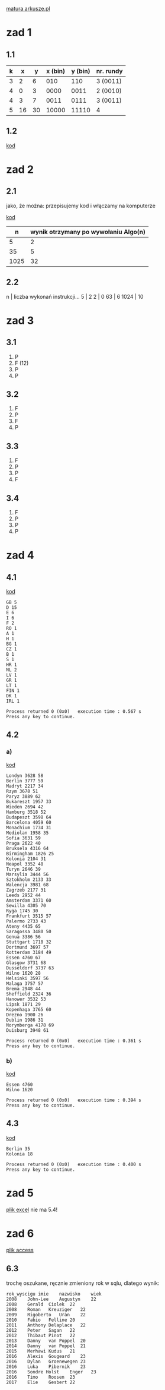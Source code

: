 [matura arkusze.pl](https://arkusze.pl/matura-probna-informatyka-2021-marzec-poziom-rozszerzony/)

# zad 1
## 1.1
k | x | y | x (bin) | y (bin) | nr. rundy
--| - | - |---------|---------|-----------
3 | 2 | 6 | 010 | 110 | 3 (0011)
4 | 0 | 3 | 0000 | 0011 | 2 (0010)
4 | 3 | 7 | 0011 | 0111 | 3 (0011)
5 | 16 | 30 | 10000 | 11110 | 4

## 1.2
[kod](cz1/1/12.cpp)

# zad 2
## 2.1
jako, że można: przepisujemy kod i włączamy na komputerze

[kod](cz1/2/21.cpp)

n | wynik otrzymany po wywołaniu Algo(n)
--|-------------------------------------
5 | 2
35 | 5
1025 | 32

## 2.2
n | liczba wykonań instrukcji...
5 | 2
2 | 0
63 | 6
1024 | 10


# zad 3
## 3.1
1. P
2. F (12)
3. P
4. P

## 3.2
1. F
2. P
3. F
4. P

## 3.3
1. F
2. P
3. P
4. F

## 3.4
1. F
2. P
3. P
4. P


# zad 4
## 4.1
[kod](cz2/4/41.cpp)
```
GB 5
D 15
E 6
I 6
F 2
RO 1
A 1
H 1
BG 1
CZ 1
B 1
S 1
HR 1
NL 2
LV 1
GR 1
LT 1
FIN 1
DK 1
IRL 1

Process returned 0 (0x0)   execution time : 0.567 s
Press any key to continue.
```

## 4.2
### a)
[kod](cz2/4/42a.cpp)
```
Londyn 3628 58
Berlin 3777 59
Madryt 2217 34
Rzym 3678 51
Paryz 3889 62
Bukareszt 1957 33
Wieden 2694 42
Hamburg 3518 52
Budapeszt 3598 64
Barcelona 4059 60
Monachium 1734 31
Mediolan 1958 35
Sofia 3631 59
Praga 2622 40
Bruksela 4316 64
Birmingham 1826 25
Kolonia 2104 31
Neapol 3352 48
Turyn 2646 39
Marsylia 3444 56
Sztokholm 2133 33
Walencja 3981 68
Zagrzeb 2177 31
Leeds 2952 44
Amsterdam 3371 60
Sewilla 4305 70
Ryga 1745 30
Frankfurt 3515 57
Palermo 2733 43
Ateny 4435 65
Saragossa 3480 50
Genua 3386 56
Stuttgart 1718 32
Dortmund 3697 57
Rotterdam 3184 49
Essen 4760 67
Glasgow 3731 68
Dusseldorf 3737 63
Wilno 1620 28
Helsinki 3597 56
Malaga 3757 57
Brema 2948 44
Sheffield 2324 36
Hanower 3532 53
Lipsk 1871 29
Kopenhaga 3765 60
Drezno 1900 26
Dublin 1986 31
Norymberga 4178 69
Duisburg 3948 61

Process returned 0 (0x0)   execution time : 0.361 s
Press any key to continue.
```
### b)
[kod](cz2/4/42b.cpp)
```
Essen 4760
Wilno 1620

Process returned 0 (0x0)   execution time : 0.394 s
Press any key to continue.
```

## 4.3
[kod](cz2/4/43.cpp)
```
Berlin 35
Kolonia 18

Process returned 0 (0x0)   execution time : 0.400 s
Press any key to continue.
```


# zad 5
[plik excel](cz2/5/telefony.xlsx)
nie ma 5.4!


# zad 6
[plik access](cz2/6/wyscigi.accdb)

## 6.3
trochę oszukane, ręcznie zmieniony rok w sqlu, dlatego wynik:
```
rok_wyscigu	imie	nazwisko	wiek
2008	John-Lee	Augustyn	22
2008	Gerald	Ciolek	22
2008	Roman	Kreuziger	22
2009	Rigoberto	Uran	22
2010	Fabio	Felline	20
2011	Anthony	Delaplace	22
2012	Peter	Sagan	22
2012	Thibaut	Pinot	22
2013	Danny	van Poppel	20
2014	Danny	van Poppel	21
2015	Merhawi	Kudus	21
2016	Alexis	Gougeard	23
2016	Dylan	Groenewegen	23
2016	Luka	Pibernik	23
2016	Sondre Holst	Enger	23
2016	Timo	Roosen	23
2017	Elie	Gesbert	22
```
